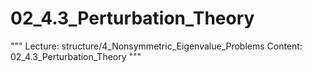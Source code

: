 # 02_4.3_Perturbation_Theory

"""
Lecture: structure/4_Nonsymmetric_Eigenvalue_Problems
Content: 02_4.3_Perturbation_Theory
"""


